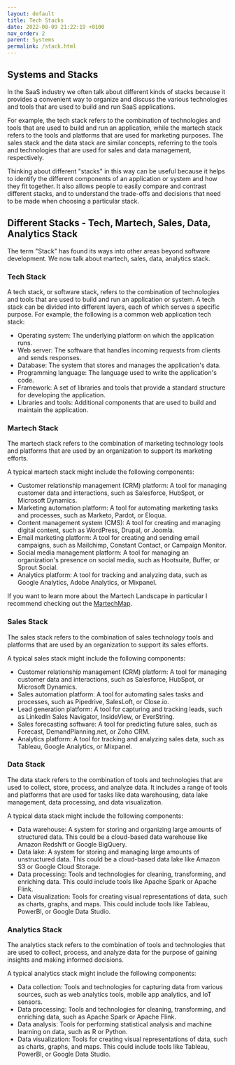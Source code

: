 ```yaml
---
layout: default
title: Tech Stacks
date: 2022-08-09 21:22:19 +0100
nav_order: 2
parent: Systems
permalink: /stack.html
---
```


## Systems and Stacks

In the SaaS industry we often talk about different kinds of stacks because it provides a convenient way to organize and discuss the various technologies and tools that are used to build and run SaaS applications.

For example, the tech stack refers to the combination of technologies and tools that are used to build and run an application, while the martech stack refers to the tools and platforms that are used for marketing purposes. The sales stack and the data stack are similar concepts, referring to the tools and technologies that are used for sales and data management, respectively.

Thinking about different "stacks" in this way can be useful because it helps to identify the different components of an application or system and how they fit together. It also allows people to easily compare and contrast different stacks, and to understand the trade-offs and decisions that need to be made when choosing a particular stack.

## Different Stacks - Tech, Martech, Sales, Data, Analytics Stack

The term "Stack" has found its ways into other areas beyond software development.
We now talk about martech, sales, data, analytics stack.

### Tech Stack

A tech stack, or software stack, refers to the combination of technologies and tools that are used to build and run an application or system.
A tech stack can be divided into different layers, each of which serves a specific purpose. For example, the following is a common web application tech stack:

- Operating system: The underlying platform on which the application runs.
- Web server: The software that handles incoming requests from clients and sends responses.
- Database: The system that stores and manages the application's data.
- Programming language: The language used to write the application's code.
- Framework: A set of libraries and tools that provide a standard structure for developing the application.
- Libraries and tools: Additional components that are used to build and maintain the application.

### Martech Stack

The martech stack refers to the combination of marketing technology tools and platforms that are used by an organization to support its marketing efforts.

A typical martech stack might include the following components:

- Customer relationship management (CRM) platform: A tool for managing customer data and interactions, such as Salesforce, HubSpot, or Microsoft Dynamics.
- Marketing automation platform: A tool for automating marketing tasks and processes, such as Marketo, Pardot, or Eloqua.
- Content management system (CMS): A tool for creating and managing digital content, such as WordPress, Drupal, or Joomla.
- Email marketing platform: A tool for creating and sending email campaigns, such as Mailchimp, Constant Contact, or Campaign Monitor.
- Social media management platform: A tool for managing an organization's presence on social media, such as Hootsuite, Buffer, or Sprout Social.
- Analytics platform: A tool for tracking and analyzing data, such as Google Analytics, Adobe Analytics, or Mixpanel.

If you want to learn more about the Martech Landscape in particular I recommend checking out the [MartechMap](https://martechmap.com/).

### Sales Stack

The sales stack refers to the combination of sales technology tools and platforms that are used by an organization to support its sales efforts.

A typical sales stack might include the following components:

- Customer relationship management (CRM) platform: A tool for managing customer data and interactions, such as Salesforce, HubSpot, or Microsoft Dynamics.
- Sales automation platform: A tool for automating sales tasks and processes, such as Pipedrive, SalesLoft, or Close.io.
- Lead generation platform: A tool for capturing and tracking leads, such as LinkedIn Sales Navigator, InsideView, or EverString.
- Sales forecasting software: A tool for predicting future sales, such as Forecast, DemandPlanning.net, or Zoho CRM.
- Analytics platform: A tool for tracking and analyzing sales data, such as Tableau, Google Analytics, or Mixpanel.

### Data Stack

The data stack refers to the combination of tools and technologies that are used to collect, store, process, and analyze data. It includes a range of tools and platforms that are used for tasks like data warehousing, data lake management, data processing, and data visualization.

A typical data stack might include the following components:

- Data warehouse: A system for storing and organizing large amounts of structured data. This could be a cloud-based data warehouse like Amazon Redshift or Google BigQuery.
- Data lake: A system for storing and managing large amounts of unstructured data. This could be a cloud-based data lake like Amazon S3 or Google Cloud Storage.
- Data processing: Tools and technologies for cleaning, transforming, and enriching data. This could include tools like Apache Spark or Apache Flink.
- Data visualization: Tools for creating visual representations of data, such as charts, graphs, and maps. This could include tools like Tableau, PowerBI, or Google Data Studio.

### Analytics Stack

The analytics stack refers to the combination of tools and technologies that are used to collect, process, and analyze data for the purpose of gaining insights and making informed decisions.

A typical analytics stack might include the following components:

- Data collection: Tools and technologies for capturing data from various sources, such as web analytics tools, mobile app analytics, and IoT sensors.
- Data processing: Tools and technologies for cleaning, transforming, and enriching data, such as Apache Spark or Apache Flink.
- Data analysis: Tools for performing statistical analysis and machine learning on data, such as R or Python.
- Data visualization: Tools for creating visual representations of data, such as charts, graphs, and maps. This could include tools like Tableau, PowerBI, or Google Data Studio.
